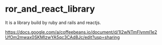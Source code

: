 # ror_and_react_library
It is a library build by ruby and rails and reactjs.


https://docs.google.com/a/coffeebeans.io/document/d/1I2wNTmFlynml1e2UfOm2mwax0SKMIzwYA5qc3CAd8Jc/edit?usp=sharing
